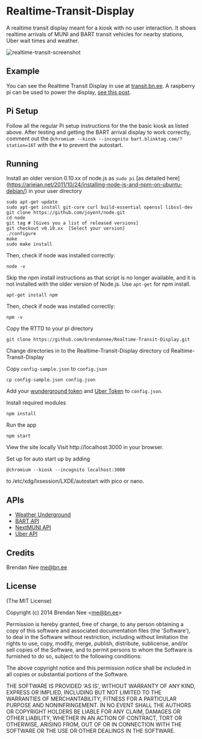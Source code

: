 # Realtime-Transit-Display

A realtime transit display meant for a kiosk with no user interaction.  It shows realtime arrivals of MUNI and BART transit vehicles for nearby stations, Uber wait times and weather.

![realtime-transit-screenshot](https://cloud.githubusercontent.com/assets/96217/4850393/82544c50-6069-11e4-8a2b-a818d29e009b.png)


## Example

You can see the Realtime Transit Display in use at [transit.bn.ee](http://transit.bn.ee).  A raspberry pi can be used to power the display, [see this post](http://blog.bn.ee/2013/01/11/building-a-real-time-transit-information-kiosk-with-raspberry-pi/).

## Pi Setup

Follow all the regular Pi setup instructions for the the basic kiosk as listed above.  After testing and getting the BART arrival display to work correctly, comment out the `@chromium --kiosk --incognito bart.blinktag.com/?station=16T` with the `#` to prevent the autostart.

## Running

Install an older version 0.10.xx of node.js as `sudo pi` [as detailed here] (https://ariejan.net/2011/10/24/installing-node-js-and-npm-on-ubuntu-debian/) in your user directory

    sudo apt-get update
    sudo apt-get install git-core curl build-essential openssl libssl-dev
    git clone https://github.com/joyent/node.git
    cd node
    git tag # [Gives you a list of released versions]
    git checkout v0.10.xx  [Select your version]
    ./configure
    make
    sudo make install
	
Then, check if node was installed correctly:

    node -v
    
Skip the npm install instructions as that script is no longer available, and it is not installed with the older version of Node.js.  Use `apt-get` for npm install.	

    apt-get install npm
	
Then, check if node was installed correctly:

    npm -v
	
Copy the RTTD to your pi directory

    git clone https://github.com/brendannee/Realtime-Transit-Display.git

Change directories in to the Realtime-Transit-Display directory
    cd Realtime-Transit-Display
 
Copy `config-sample.json` to `config.json`

    cp config-sample.json config.json

Add your [wunderground token](http://www.wunderground.com/weather/api/) and [Uber Token](https://developer.uber.com) to `config.json`.

Install required modules

    npm install

Run the app

    npm start
    
View the site locally
Visit http://localhost:3000 in your browser.

Set up for auto start up by adding

    @chromium --kiosk --incognito localhost:3000

to /etc/xdg/lxsession/LXDE/autostart with pico or nano.


## APIs

* [Weather Underground](http://api.wunderground.com)
* [BART API](http://api.bart.gov)
* [NextMUNI API](http://www.sfmta.com/cms/asite/nextmunidata.htm)
* [Uber API](https://developer.uber.com)

## Credits

Brendan Nee me@bn.ee

## License

(The MIT License)

Copyright (c) 2014 Brendan Nee &lt;me@bn.ee&gt;

Permission is hereby granted, free of charge, to any person obtaining
a copy of this software and associated documentation files (the
'Software'), to deal in the Software without restriction, including
without limitation the rights to use, copy, modify, merge, publish,
distribute, sublicense, and/or sell copies of the Software, and to
permit persons to whom the Software is furnished to do so, subject to
the following conditions:

The above copyright notice and this permission notice shall be
included in all copies or substantial portions of the Software.

THE SOFTWARE IS PROVIDED 'AS IS', WITHOUT WARRANTY OF ANY KIND,
EXPRESS OR IMPLIED, INCLUDING BUT NOT LIMITED TO THE WARRANTIES OF
MERCHANTABILITY, FITNESS FOR A PARTICULAR PURPOSE AND NONINFRINGEMENT.
IN NO EVENT SHALL THE AUTHORS OR COPYRIGHT HOLDERS BE LIABLE FOR ANY
CLAIM, DAMAGES OR OTHER LIABILITY, WHETHER IN AN ACTION OF CONTRACT,
TORT OR OTHERWISE, ARISING FROM, OUT OF OR IN CONNECTION WITH THE
SOFTWARE OR THE USE OR OTHER DEALINGS IN THE SOFTWARE.
